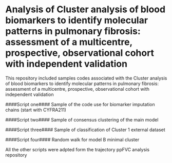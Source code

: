 # Analysis of Cluster analysis of blood biomarkers to identify molecular patterns in pulmonary fibrosis: assessment of a multicentre, prospective, observational cohort with independent validation
This repository included samples codes associated with the Cluster analysis of blood biomarkers to identify molecular patterns in pulmonary fibrosis: assessment of a multicentre, prospective, observational cohort with independent validation

####Script one####
Sample of the code use for biomarker imputation chains (start with CYFRA211)

####Script two####
Sample of consensus clustering of the main model

####Script three####
Sample of classification of Cluster 1 external dataset

####Script four####
Random walk for model B minimal cluster

All the other scripts were adpted form the trajectory ppFVC analysis repository
